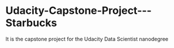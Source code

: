# Udacity-Capstone-Project---Starbucks
It is the capstone project for the Udacity Data Scientist nanodegree

